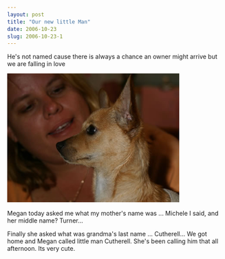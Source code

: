```yaml
---
layout: post
title: "Our new little Man"
date: 2006-10-23
slug: 2006-10-23-1
---
```


He&apos;s not named cause there is always a chance an owner might arrive but we are falling in love

 ![](/images/assets/IMG_4353.jpg) 

Megan today asked me what my mother&apos;s name was ... Michele I said, and her middle name? Turner...

Finally she asked what was grandma&apos;s last name ... Cutherell... We got home and Megan called little man Cutherell.  She&apos;s been calling him that all afternoon.  Its very cute.



